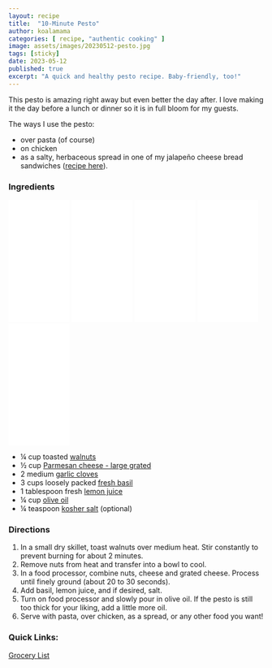 ```yaml
---
layout: recipe
title:  "10-Minute Pesto"
author: koalamama
categories: [ recipe, "authentic cooking" ]
image: assets/images/20230512-pesto.jpg
tags: [sticky]
date: 2023-05-12
published: true
excerpt: "A quick and healthy pesto recipe. Baby-friendly, too!"
---
```


This pesto is amazing right away but even better the day after. I love making it the day before a lunch or dinner so it is in full bloom for my guests. 


The ways I use the pesto: 

- over pasta (of course)
- on chicken
- as a salty, herbaceous spread in one of my jalapeño cheese bread sandwiches (<a href="{{site.baseurl}}/jalapeno-cheddar-dutch-oven-bread">recipe here</a>).


### Ingredients

<iframe sandbox="allow-popups allow-scripts allow-modals allow-forms allow-same-origin" style="width:120px;height:240px;" marginwidth="0" marginheight="0" scrolling="no" frameborder="0" src="//ws-na.amazon-adsystem.com/widgets/q?ServiceVersion=20070822&OneJS=1&Operation=GetAdHtml&MarketPlace=US&source=ss&ref=as_ss_li_til&ad_type=product_link&tracking_id=koalaco-20&language=en_US&marketplace=amazon&region=US&placement=B08G8XWPHR&asins=B08G8XWPHR&linkId=8e6353fe6589be9d05bcff0a40a268a3&show_border=true&link_opens_in_new_window=true"></iframe>

<iframe sandbox="allow-popups allow-scripts allow-modals allow-forms allow-same-origin" style="width:120px;height:240px;" marginwidth="0" marginheight="0" scrolling="no" frameborder="0" src="//ws-na.amazon-adsystem.com/widgets/q?ServiceVersion=20070822&OneJS=1&Operation=GetAdHtml&MarketPlace=US&source=ss&ref=as_ss_li_til&ad_type=product_link&tracking_id=koalaco-20&language=en_US&marketplace=amazon&region=US&placement=B07K7PD1CJ&asins=B07K7PD1CJ&linkId=03d1ef9fd3dc413f6b1d19d7bbf5ccdd&show_border=true&link_opens_in_new_window=true"></iframe>

<iframe sandbox="allow-popups allow-scripts allow-modals allow-forms allow-same-origin" style="width:120px;height:240px;" marginwidth="0" marginheight="0" scrolling="no" frameborder="0" src="//ws-na.amazon-adsystem.com/widgets/q?ServiceVersion=20070822&OneJS=1&Operation=GetAdHtml&MarketPlace=US&source=ss&ref=as_ss_li_til&ad_type=product_link&tracking_id=koalaco-20&language=en_US&marketplace=amazon&region=US&placement=B097F2P9ZV&asins=B097F2P9ZV&linkId=2a27966d2373a45c22350090e621648b&show_border=true&link_opens_in_new_window=true"></iframe>

<iframe sandbox="allow-popups allow-scripts allow-modals allow-forms allow-same-origin" style="width:120px;height:240px;" marginwidth="0" marginheight="0" scrolling="no" frameborder="0" src="//ws-na.amazon-adsystem.com/widgets/q?ServiceVersion=20070822&OneJS=1&Operation=GetAdHtml&MarketPlace=US&source=ss&ref=as_ss_li_til&ad_type=product_link&tracking_id=koalaco-20&language=en_US&marketplace=amazon&region=US&placement=B07WJGM19N&asins=B07WJGM19N&linkId=9fac415e5b8bb87a2652dcdc92af317d&show_border=true&link_opens_in_new_window=true"></iframe>

<iframe sandbox="allow-popups allow-scripts allow-modals allow-forms allow-same-origin" style="width:120px;height:240px;" marginwidth="0" marginheight="0" scrolling="no" frameborder="0" src="//ws-na.amazon-adsystem.com/widgets/q?ServiceVersion=20070822&OneJS=1&Operation=GetAdHtml&MarketPlace=US&source=ss&ref=as_ss_li_til&ad_type=product_link&tracking_id=koalaco-20&language=en_US&marketplace=amazon&region=US&placement=B01N3LCEDL&asins=B01N3LCEDL&linkId=91d49e7c5b49641693eb52d7503f4d34&show_border=true&link_opens_in_new_window=true"></iframe>

- ¼ cup toasted <a target="_blank" href="https://www.amazon.com/Happy-Belly-Chopped-Walnuts-Ounce/dp/B08G8XWPHR/ref=sr_1_8?crid=2JCIVYH9G2U4P&amp;keywords=walnuts&amp;qid=1683753567&amp;sprefix=walnut%25252Caps%25252C151&amp;sr=8-8&amp;th=1&_encoding=UTF8&tag=koalaco-20&linkCode=ur2&linkId=d7c97f574bcdecb3cbd187824c7135d4&camp=1789&creative=9325">walnuts</a> 
- ½ cup <a target="_blank" href="https://www.amazon.com/Amazon-Brand-Shredded-Parmesan-Cheese/dp/B07K7PD1CJ?crid=5BORSOW3ZY6G&keywords=parmesan+cheese&qid=1683759503&s=grocery&sprefix=parmesan+chees%2Cgrocery%2C153&sr=1-16&linkCode=ll1&tag=koalaco-20&linkId=5640ad7a57057fbd3c4e5a4a5428bc34&language=en_US&ref_=as_li_ss_tl">Parmesan cheese - large grated</a>
- 2 medium <a target="_blank" href="https://www.amazon.com/Garlic-Organic-1-Each/dp/B0788FLWK1?crid=1T4QWH6N8N8EZ&keywords=garlic+cloves&qid=1683759596&s=grocery&sprefix=garlic+clove%2Cgrocery%2C151&sr=1-19&linkCode=ll1&tag=koalaco-20&linkId=d6805c6af4f30052b9c16ca767fabae2&language=en_US&ref_=as_li_ss_tl">garlic cloves</a>
- 3 cups loosely packed <a target="_blank" href="https://www.amazon.com/Fresh-Brand-Organic-Basil/dp/B097F2P9ZV?crid=2ZHF9G0XTT5TV&keywords=basil&qid=1683759918&s=grocery&sprefix=basil%2Cgrocery%2C185&sr=1-10&linkCode=ll1&tag=koalaco-20&linkId=8b230482b2e317ffffbc9c6e12274cae&language=en_US&ref_=as_li_ss_tl">fresh basil</a>
- 1 tablespoon fresh <a target="_blank" href="https://www.amazon.com/Amazon-Brand-Happy-Belly-Concentrate/dp/B07WJGM19N?content-id=amzn1.sym.97762c05-7545-47e0-ae5c-1110ba2791f0%3Aamzn1.sym.97762c05-7545-47e0-ae5c-1110ba2791f0&crid=3MYUYIEQS6WXT&cv_ct_cx=lemon+juice&keywords=lemon+juice&pd_rd_i=B07WJGM19N&pd_rd_r=738ea429-9d8c-4e32-82f6-5d8f44405ff3&pd_rd_w=XY8sn&pd_rd_wg=iwVeI&pf_rd_p=97762c05-7545-47e0-ae5c-1110ba2791f0&pf_rd_r=FQWBTEY121BG78705BB4&qid=1683759981&s=grocery&sbo=RZvfv%2F%2FHxDF%2BO5021pAnSA%3D%3D&sprefix=lemon+juic%2Cgrocery%2C149&sr=1-5-965fba24-1eed-4536-936e-b447f98a83bc&linkCode=ll1&tag=koalaco-20&linkId=afb36d445bfe9ea50b37cc11ed10f932&language=en_US&ref_=as_li_ss_tl">lemon juice</a>
- ¼ cup <a target="_blank" href="https://www.amazon.com/AmazonFresh-Mediterranean-Extra-Virgin-Olive/dp/B01N3LCEDL?crid=1CDO5XJB8VZ45&keywords=olive+oil&qid=1683760075&s=grocery&sprefix=olive+oil%2Cgrocery%2C157&sr=1-7&linkCode=ll1&tag=koalaco-20&linkId=e4da51d5c4de02caf02f9db10b456ce5&language=en_US&ref_=as_li_ss_tl">olive oil</a>
- ¼ teaspoon <a target="_blank" href="https://www.amazon.com/Diamond-Crystal-Kosher-Salt-lbs/dp/B0011BPMUK?crid=1FD1KWWTTM7MF&keywords=kosher%2Bsalt&qid=1683760126&s=grocery&sprefix=kosher%2Bsal%2Cgrocery%2C148&sr=1-2&th=1&linkCode=ll1&tag=koalaco-20&linkId=7d9da1b9bc683ee18692853dfe1b277d&language=en_US&ref_=as_li_ss_tl"> kosher salt</a> (optional) 


### Directions

1. In a small dry skillet, toast walnuts over medium heat. Stir constantly to prevent burning for about 2 minutes.
2. Remove nuts from heat and transfer into a bowl to cool.
3. In a food processor, combine nuts, cheese and grated cheese. Process until finely ground (about 20 to 30 seconds).
4. Add basil, lemon juice, and if desired, salt.
5. Turn on food processor and slowly pour in olive oil. If the pesto is still too thick for your liking, add a little more oil.
6. Serve with pasta, over chicken, as a spread, or any other food you want!


### Quick Links:

<a target="_blank" href="https://www.amazon.com/hz/wishlist/ls/27USRVZJJFG0R?type=Wishlist&linkCode=ll2&tag=koalaco-20&linkId=95748f9711a296b46f1af139524d2b4d&language=en_US&ref_=as_li_ss_tl">Grocery List</a>